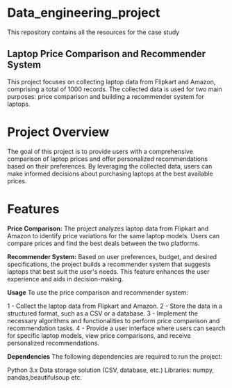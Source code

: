 # Data_engineering_project
This repository contains all the resources for the case study
## Laptop Price Comparison and Recommender System
This project focuses on collecting laptop data from Flipkart and Amazon, comprising a total of 1000 records. The collected data is used for two main purposes: price comparison and building a recommender system for laptops.

# Project Overview
The goal of this project is to provide users with a comprehensive comparison of laptop prices and offer personalized recommendations based on their preferences. By leveraging the collected data, users can make informed decisions about purchasing laptops at the best available prices.

# Features
**Price Comparison:** The project analyzes laptop data from Flipkart and Amazon to identify price variations for the same laptop models. Users can compare prices and find the best deals between the two platforms.

**Recommender System:** Based on user preferences, budget, and desired specifications, the project builds a recommender system that suggests laptops that best suit the user's needs. This feature enhances the user experience and aids in decision-making.

**Usage**
To use the price comparison and recommender system:

1 - Collect the laptop data from Flipkart and Amazon.
2 - Store the data in a structured format, such as a CSV or a database.
3 - Implement the necessary algorithms and functionalities to perform price comparison and recommendation tasks.
4 - Provide a user interface where users can search for specific laptop models, view price comparisons, and receive personalized recommendations.

**Dependencies**
The following dependencies are required to run the project:

Python 3.x
Data storage solution (CSV, database, etc.)
Libraries: numpy, pandas,beautifulsoup etc.
